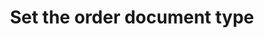 ---
title: "Set the order document type"
name: "sourcemeta_apifact_partner"
key: "param_order_document_type"
description: "Values can be: &quot;Sales Order&quot; | &quot;Quotation&quot; | &quot;Invoice&quot;"
user_friendly_description: "when syncing orders we can create inovoices, quotations and sales orders."
default: "Sales Order"
values: []
tags: [sourcemeta,apifact,partner,sage-50cloud-pastel-partner,sage-50cloud-pastel-xpress]
type: "meta"
process: "orders"
headless: true
---
